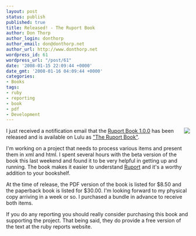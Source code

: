 ```yaml
---
layout: post
status: publish
published: true
title: Released! - The Ruport Book
author: Don Thorp
author_login: donthorp
author_email: don@donthorp.net
author_url: http://www.donthorp.net
wordpress_id: 61
wordpress_url: "/post/61"
date: '2008-01-15 22:09:44 +0000'
date_gmt: '2008-01-16 04:09:44 +0000'
categories:
- Books
tags:
- ruby
- reporting
- book
- pdf
- Development
---
```

<p><a href="http://www.lulu.com/content/1700117" target="_blank"><img src="http://www.lulu.com/author/display_thumbnail.php?fCID=1700117&fSize=320_&1200454554" border="0" style="float:right; padding-left: 10px; "/></a></p>
<p>I just received a notification email that the <a href="http://ruportbook.com/" target="_blank">Ruport Book 1.0.0</a> has been released and is available on Lulu as <a href="http://www.lulu.com/content/1700117">&quot;The Ruport Book&quot;</a>. </p>
<p>I'm working on a project that needs to process various items and present them in xml and html. I spent several hours with the beta version of the book this last weekend and found it to be very helpful in getting up and running. The book makes it easier to understand <a href="http://rubyreports.org/" target="_blank">Ruport</a> and it's a worthy addition to your bookshelf.</p>
<p>At the time of release, the PDF version of the book is listed for $8.50 and the paperback book is listed for $30.00. I'm looking forward to my physical copy arriving in a week or so. I purchased a bundle in advance to receive both items.</p>
<p>If you do any reporting you should really consider purchasing this book and supporting the project. That being said, they do provide a free version of the text at the ruby reports website.</p>

